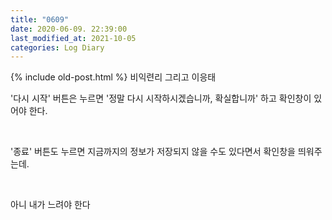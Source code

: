 ```yaml
---
title: "0609"
date: 2020-06-09. 22:39:00
last_modified_at: 2021-10-05
categories: Log Diary
---
```

{% include old-post.html %}
비익련리 그리고 이응태

'다시 시작' 버튼은 누르면 '정말 다시 시작하시겠습니까, 확실합니까' 하고 확인창이 있어야 한다.

​

'종료' 버튼도 누르면 지금까지의 정보가 저장되지 않을 수도 있다면서 확인창을 띄워주는데.

​

아니 내가 느려야 한다